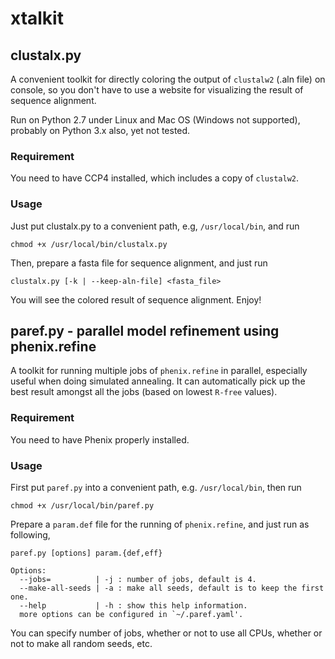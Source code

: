 # xtalkit

## clustalx.py

A convenient toolkit for directly coloring the output of `clustalw2` (.aln file) on console, so you don't have to use a website for visualizing the result of sequence alignment.

Run on Python 2.7 under Linux and Mac OS (Windows not supported), probably on Python 3.x also, yet not tested.

### Requirement

You need to have CCP4 installed, which includes a copy of `clustalw2`.

### Usage

Just put clustalx.py to a convenient path, e.g, `/usr/local/bin`, and run

```shell
chmod +x /usr/local/bin/clustalx.py
```

Then, prepare a fasta file for sequence alignment, and just run

```shell
clustalx.py [-k | --keep-aln-file] <fasta_file>
```

You will see the colored result of sequence alignment. Enjoy!

## paref.py - parallel model refinement using phenix.refine

A toolkit for running multiple jobs of `phenix.refine` in parallel, especially useful when doing simulated annealing. It can automatically pick up the best result amongst all the jobs (based on lowest `R-free` values).

### Requirement

You need to have Phenix properly installed.

### Usage

First put `paref.py` into a convenient path, e.g. `/usr/local/bin`, then run

```shell
chmod +x /usr/local/bin/paref.py
```

Prepare a `param.def` file for the running of `phenix.refine`, and just run as following,

```shell
paref.py [options] param.{def,eff}

Options:
  --jobs=          | -j : number of jobs, default is 4.
  --make-all-seeds | -a : make all seeds, default is to keep the first one.
  --help           | -h : show this help information.
  more options can be configured in `~/.paref.yaml'.
```

You can specify number of jobs, whether or not to use all CPUs, whether or not to make all random seeds, etc.
